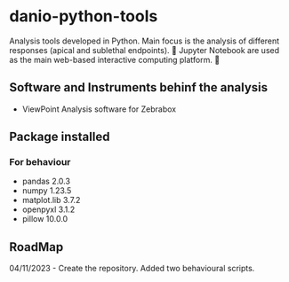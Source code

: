 # danio-python-tools
Analysis tools developed in Python. Main focus is the analysis of different responses (apical and sublethal endpoints). 
:notebook: Jupyter Notebook are used as the main web-based interactive computing platform. :notebook:

## Software and Instruments behinf the analysis
* ViewPoint Analysis software for Zebrabox

## Package installed
### For behaviour
* pandas 2.0.3
* numpy 1.23.5
* matplot.lib 3.7.2
* openpyxl 3.1.2
* pillow 10.0.0

## RoadMap
04/11/2023 - Create the repository. Added two behavioural scripts.

